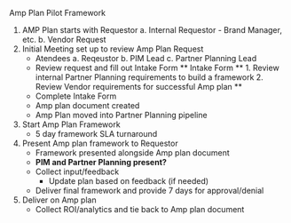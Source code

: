 Amp Plan Pilot Framework
1. AMP Plan starts with Requestor
    a. Internal Requestor - Brand Manager, etc. 
    b. Vendor Request
2. Initial Meeting set up to review Amp Plan Request
    - Atendees
        a. Reqeustor
        b. PIM Lead
        c. Partner Planning Lead
    - Review request and fill out Intake Form
        ** Intake Form **
            1. Review internal Partner Planning requirements to build a framework
            2. Review Vendor requirements for successful Amp plan **
    - Complete Intake Form
    - Amp plan document created 
    - Amp Plan moved into Partner Planning pipeline
3. Start Amp Plan Framework
    - 5 day framework SLA turnaround
4. Present Amp plan framework to Requestor
    - Framework presented alongside Amp plan document
    - **PIM and Partner Planning present?**
    - Collect input/feedback
        - Update plan based on feedback (if needed)
    - Deliver final framework and provide 7 days for approval/denial
5. Deliver on Amp plan 
    - Collect ROI/analytics and tie back to Amp plan document
    


